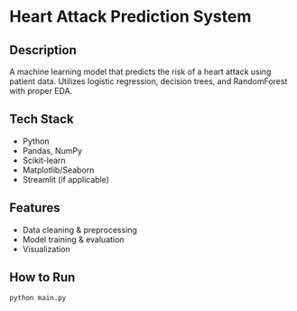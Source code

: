 # Heart Attack Prediction System

## Description
A machine learning model that predicts the risk of a heart attack using patient data. Utilizes logistic regression, decision trees, and RandomForest with proper EDA.

## Tech Stack
- Python
- Pandas, NumPy
- Scikit-learn
- Matplotlib/Seaborn
- Streamlit (if applicable)

## Features
- Data cleaning & preprocessing
- Model training & evaluation
- Visualization

## How to Run
```bash
python main.py
```
